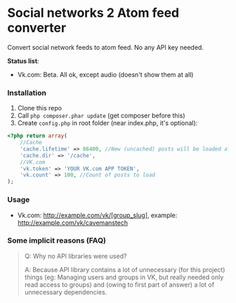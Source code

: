 # Social networks 2 Atom feed converter

Convert social network feeds to atom feed. No any API key needed.

**Status list**:

* Vk.com: Beta. All ok, except audio (doesn't show them at all)

### Installation

1. Clone this repo
2. Call `php composer.phar update` (get composer before this)
3. Create `config.php` in root folder (near index.php, it's optional):

```php
<?php return array(
    //Cache
    'cache.lifetime' => 86400, //New (uncached) posts will be loaded after 1 hour
    'cache.dir' => '/cache',
    //VK.com
    'vk.token' => 'YOUR VK.com APP TOKEN',
    'vk.count' => 100, //Count of posts to load
);

```

### Usage

* Vk.com: http://example.com/vk/[group_slug], example: http://example.com/vk/cavemanstech

### Some implicit reasons (FAQ)
> Q: Why no API libraries were used?
>
> A: Because API library contains a lot of unnecessary (for this project) things
> (eg: Managing users and groups in VK, but really needed only read access to groups)
> and (owing to first part of answer) a lot of unnecessary dependencies.
